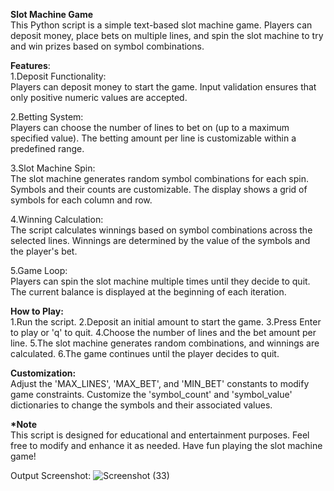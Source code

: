 **Slot Machine Game**  
This Python script is a simple text-based slot machine game. Players can deposit money, place bets on multiple lines, and spin the slot machine to try and win prizes based on symbol combinations.

__Features__:  
1.Deposit Functionality:  
Players can deposit money to start the game.
Input validation ensures that only positive numeric values are accepted.  

2.Betting System:  
Players can choose the number of lines to bet on (up to a maximum specified value).
The betting amount per line is customizable within a predefined range.

3.Slot Machine Spin:  
The slot machine generates random symbol combinations for each spin.
Symbols and their counts are customizable.
The display shows a grid of symbols for each column and row.

4.Winning Calculation:  
The script calculates winnings based on symbol combinations across the selected lines.
Winnings are determined by the value of the symbols and the player's bet.

5.Game Loop:  
Players can spin the slot machine multiple times until they decide to quit.
The current balance is displayed at the beginning of each iteration.

__How to Play:__  
1.Run the script.
2.Deposit an initial amount to start the game.
3.Press Enter to play or 'q' to quit.
4.Choose the number of lines and the bet amount per line.
5.The slot machine generates random combinations, and winnings are calculated.
6.The game continues until the player decides to quit.

__Customization:__  
Adjust the 'MAX_LINES', 'MAX_BET', and 'MIN_BET' constants to modify game constraints.
Customize the 'symbol_count' and 'symbol_value' dictionaries to change the symbols and their associated values.

__*Note__  
This script is designed for educational and entertainment purposes. Feel free to modify and enhance it as needed. Have fun playing the slot machine game!



Output Screenshot:
![Screenshot (33)](https://github.com/neetijample/Slot-Machine/assets/110013985/dd0d8e1a-c06e-43af-8071-2921b241dafe)
